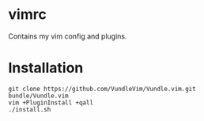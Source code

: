 vimrc
=====

Contains my vim config and plugins.

Installation
============
```
git clone https://github.com/VundleVim/Vundle.vim.git bundle/Vundle.vim
vim +PluginInstall +qall
./install.sh
```

